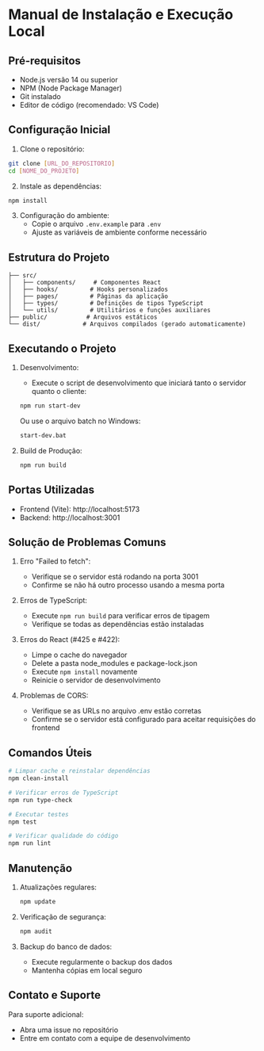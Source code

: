 # Manual de Instalação e Execução Local

## Pré-requisitos

- Node.js versão 14 ou superior
- NPM (Node Package Manager)
- Git instalado
- Editor de código (recomendado: VS Code)

## Configuração Inicial

1. Clone o repositório:
```bash
git clone [URL_DO_REPOSITORIO]
cd [NOME_DO_PROJETO]
```

2. Instale as dependências:
```bash
npm install
```

3. Configuração do ambiente:
   - Copie o arquivo `.env.example` para `.env`
   - Ajuste as variáveis de ambiente conforme necessário

## Estrutura do Projeto

```
├── src/
│   ├── components/     # Componentes React
│   ├── hooks/         # Hooks personalizados
│   ├── pages/         # Páginas da aplicação
│   ├── types/         # Definições de tipos TypeScript
│   └── utils/         # Utilitários e funções auxiliares
├── public/           # Arquivos estáticos
└── dist/            # Arquivos compilados (gerado automaticamente)
```

## Executando o Projeto

1. Desenvolvimento:
   - Execute o script de desenvolvimento que iniciará tanto o servidor quanto o cliente:
   ```bash
   npm run start-dev
   ```
   Ou use o arquivo batch no Windows:
   ```bash
   start-dev.bat
   ```

2. Build de Produção:
   ```bash
   npm run build
   ```

## Portas Utilizadas

- Frontend (Vite): http://localhost:5173
- Backend: http://localhost:3001

## Solução de Problemas Comuns

1. Erro "Failed to fetch":
   - Verifique se o servidor está rodando na porta 3001
   - Confirme se não há outro processo usando a mesma porta

2. Erros de TypeScript:
   - Execute `npm run build` para verificar erros de tipagem
   - Verifique se todas as dependências estão instaladas

3. Erros do React (#425 e #422):
   - Limpe o cache do navegador
   - Delete a pasta node_modules e package-lock.json
   - Execute `npm install` novamente
   - Reinicie o servidor de desenvolvimento

4. Problemas de CORS:
   - Verifique se as URLs no arquivo .env estão corretas
   - Confirme se o servidor está configurado para aceitar requisições do frontend

## Comandos Úteis

```bash
# Limpar cache e reinstalar dependências
npm clean-install

# Verificar erros de TypeScript
npm run type-check

# Executar testes
npm test

# Verificar qualidade do código
npm run lint
```

## Manutenção

1. Atualizações regulares:
   ```bash
   npm update
   ```

2. Verificação de segurança:
   ```bash
   npm audit
   ```

3. Backup do banco de dados:
   - Execute regularmente o backup dos dados
   - Mantenha cópias em local seguro

## Contato e Suporte

Para suporte adicional:
- Abra uma issue no repositório
- Entre em contato com a equipe de desenvolvimento